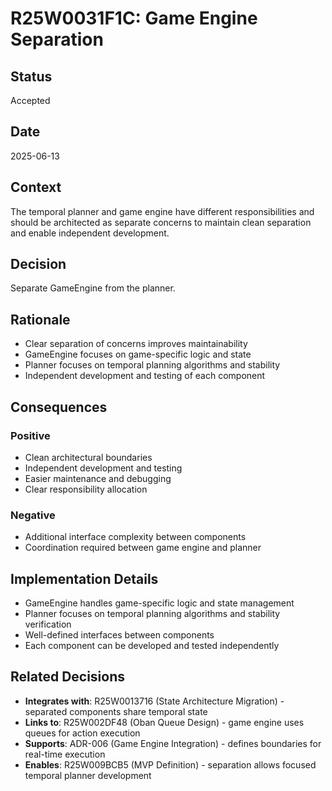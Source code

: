 # R25W0031F1C: Game Engine Separation

<!-- @adr_serial R25W0031F1C -->

## Status

Accepted

## Date

2025-06-13

## Context

The temporal planner and game engine have different responsibilities and should be architected as separate concerns to maintain clean separation and enable independent development.

## Decision

Separate GameEngine from the planner.

## Rationale

- Clear separation of concerns improves maintainability
- GameEngine focuses on game-specific logic and state
- Planner focuses on temporal planning algorithms and stability
- Independent development and testing of each component

## Consequences

### Positive

- Clean architectural boundaries
- Independent development and testing
- Easier maintenance and debugging
- Clear responsibility allocation

### Negative

- Additional interface complexity between components
- Coordination required between game engine and planner

## Implementation Details

- GameEngine handles game-specific logic and state management
- Planner focuses on temporal planning algorithms and stability verification
- Well-defined interfaces between components
- Each component can be developed and tested independently

## Related Decisions

- **Integrates with**: R25W0013716 (State Architecture Migration) - separated components share temporal state
- **Links to**: R25W002DF48 (Oban Queue Design) - game engine uses queues for action execution
- **Supports**: ADR-006 (Game Engine Integration) - defines boundaries for real-time execution
- **Enables**: R25W009BCB5 (MVP Definition) - separation allows focused temporal planner development
